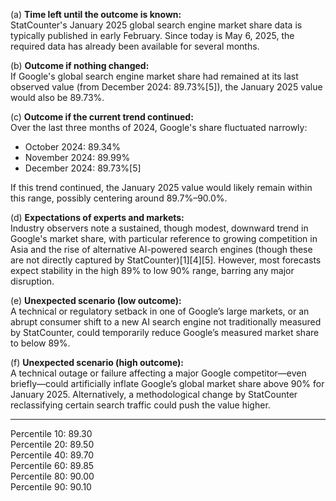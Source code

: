 (a) **Time left until the outcome is known:**  
StatCounter's January 2025 global search engine market share data is typically published in early February. Since today is May 6, 2025, the required data has already been available for several months.

(b) **Outcome if nothing changed:**  
If Google's global search engine market share had remained at its last observed value (from December 2024: 89.73%[5]), the January 2025 value would also be 89.73%.

(c) **Outcome if the current trend continued:**  
Over the last three months of 2024, Google's share fluctuated narrowly:  
- October 2024: 89.34%  
- November 2024: 89.99%  
- December 2024: 89.73%[5]  

If this trend continued, the January 2025 value would likely remain within this range, possibly centering around 89.7%–90.0%.

(d) **Expectations of experts and markets:**  
Industry observers note a sustained, though modest, downward trend in Google's market share, with particular reference to growing competition in Asia and the rise of alternative AI-powered search engines (though these are not directly captured by StatCounter)[1][4][5]. However, most forecasts expect stability in the high 89% to low 90% range, barring any major disruption.

(e) **Unexpected scenario (low outcome):**  
A technical or regulatory setback in one of Google’s large markets, or an abrupt consumer shift to a new AI search engine not traditionally measured by StatCounter, could temporarily reduce Google’s measured market share to below 89%.

(f) **Unexpected scenario (high outcome):**  
A technical outage or failure affecting a major Google competitor—even briefly—could artificially inflate Google’s global market share above 90% for January 2025. Alternatively, a methodological change by StatCounter reclassifying certain search traffic could push the value higher.

---

Percentile 10: 89.30  
Percentile 20: 89.50  
Percentile 40: 89.70  
Percentile 60: 89.85  
Percentile 80: 90.00  
Percentile 90: 90.10